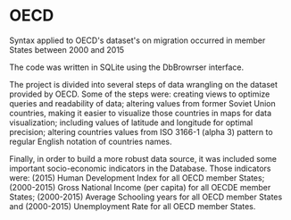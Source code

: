 # OECD
Syntax applied to OECD's dataset's on migration occurred in member States between 2000 and 2015 

The code was written in SQLite using the DbBrowrser interface.

The project is divided into several steps of data wrangling on the dataset provided by OECD. Some of the steps were: creating views to optimize queries and readability of data; altering values from former Soviet Union countries, making it easier to visualize those countries in maps for data visualization; including values of latitude and longitude for optimal precision; altering countries values from ISO 3166-1 (alpha 3) pattern to regular English notation of countries names. 

Finally, in order to build a more robust data source, it was included some important socio-economic indicators in the Database. Those indicators were: (2015) Human Development Index for all OECD member States; (2000-2015) Gross National Income (per capita) for all OECDE member States; (2000-2015) Average Schooling years for all OECD member States and (2000-2015) Unemployment Rate for all OECD member States.
